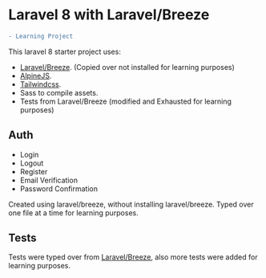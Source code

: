 # Laravel 8 with Laravel/Breeze

```diff
- Learning Project
```

This laravel 8 starter project uses:

- [Laravel/Breeze](https://github.com/laravel/breeze). (Copied over not installed for learning purposes)
- [AlpineJS](https://github.com/alpinejs/alpine).
- [Tailwindcss](https://tailwindcss.com/).
- Sass to compile assets.
- Tests from Laravel/Breeze (modified and Exhausted for learning purposes)

## Auth

- Login
- Logout
- Register
- Email Verification
- Password Confirmation

Created using laravel/breeze, without installing laravel/breeze.
Typed over one file at a time for learning purposes.

## Tests

Tests were typed over from [Laravel/Breeze](https://github.com/laravel/breeze), also more tests were added for learning purposes.
